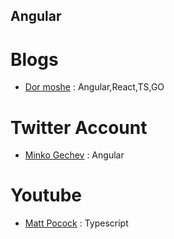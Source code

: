 ## Angular
# Blogs
- [Dor moshe](https://dormoshe.io) : Angular,React,TS,GO
# Twitter Account
- [Minko Gechev](https://twitter.com/mgechev) : Angular
# Youtube
- [Matt Pocock](https://www.youtube.com/c/MattPocockUk/featured) : Typescript